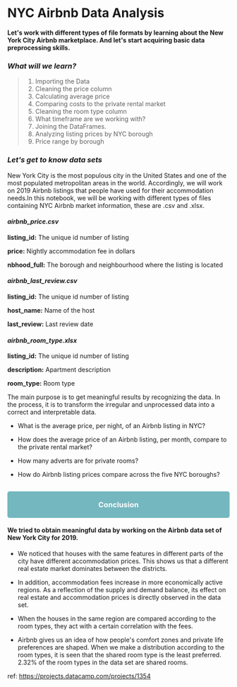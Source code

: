 # **NYC Airbnb Data Analysis**

**Let's work with different types of file formats by learning about the New York City Airbnb marketplace. And let's start acquiring basic data preprocessing skills.**

### *What will we learn?*

> 1. Importing the Data
> 2. Cleaning the price column
> 3. Calculating average price
> 4. Comparing costs to the private rental market
> 5. Cleaning the room type column
> 6. What timeframe are we working with?
> 7. Joining the DataFrames.
> 8. Analyzing listing prices by NYC borough
> 9. Price range by borough
 

### *Let's get to know data sets*

New York City is the most populous city in the United States and one of the most populated metropolitan areas in the world. Accordingly, we will work on 2019 Airbnb listings that people have used for their accommodation needs.In this notebook, we will be working with different types of files containing NYC Airbnb market information, these are .csv and .xlsx.

#### *airbnb_price.csv*

**listing_id:** The unique id number of listing

**price:** Nightly accommodation fee in dollars

**nbhood_full:** The borough and neighbourhood where the listing is located

#### *airbnb_last_review.csv*

**listing_id:** The unique id number of listing

**host_name:** Name of the host

**last_review:** Last review date

#### *airbnb_room_type.xlsx*

**listing_id:** The unique id number of listing

**description:** Apartment description

**room_type:** Room type

The main purpose is to get meaningful results by recognizing the data. In the process, it is to transform the irregular and unprocessed data into a correct and interpretable data.

* What is the average price, per night, of an Airbnb listing in NYC?
* How does the average price of an Airbnb listing, per month, compare to the private rental market?
* How many adverts are for private rooms?
* How do Airbnb listing prices compare across the five NYC boroughs?

  ## <center></center>
### <div style="color:white;display:fill;border-radius:5px;background-color:#75B7BF;letter-spacing:0.1px;overflow:hidden"><p style="padding:20px;color:white;overflow:hidden;margin:0;font-size:100%;text-align:center"> Conclusion </p>

    
#### We tried to obtain meaningful data by working on the Airbnb data set of New York City for 2019. 
    
* We noticed that houses with the same features in different parts of the city have different accommodation prices. This shows us that a different real estate market dominates between the districts. 
    
* In addition, accommodation fees increase in more economically active regions. As a reflection of the supply and demand balance, its effect on real estate and accommodation prices is directly observed in the data set.
    
* When the houses in the same region are compared according to the room types, they act with a certain correlation with the fees.
    
* Airbnb gives us an idea of how people's comfort zones and private life preferences are shaped. When we make a distribution according to the room types, it is seen that the shared room type is the least preferred. 2.32% of the room types in the data set are shared rooms. 

ref: https://projects.datacamp.com/projects/1354
